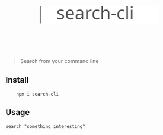 <h1 align="center">
	<br>
	<br>
	<img width="320" src="assets/search-cli-logo.svg" alt="Search CLI">
	<br>
	<br>
	<br>
</h1>

> Search from your command line

## Install
		npm i search-cli

## Usage
    search "something interesting"
